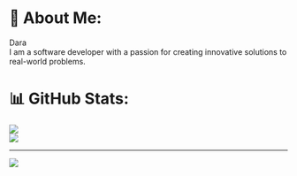 # 💫 About Me:
Dara <br> I am a software developer with a passion for creating innovative solutions to real-world problems. <br>

# 📊 GitHub Stats:

![](https://github-readme-streak-stats.herokuapp.com/?user=priest-tz&theme=dark&hide_border=false)<br/>
![](https://github-readme-stats.vercel.app/api/top-langs/?username=priest-tz&theme=dark&hide_border=false&include_all_commits=false&count_private=false&layout=compact)

---
[![](https://visitcount.itsvg.in/api?id=priest-tz&icon=8&color=0)](https://visitcount.itsvg.in)


